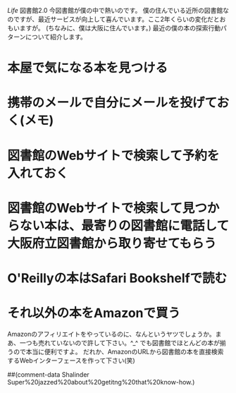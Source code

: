 *Life* 図書館2.0
今図書館が僕の中で熱いのです。
僕の住んでいる近所の図書館なのですが、最近サービスが向上して喜んでいます。ここ2年くらいの変化だとおもいますが。
(ちなみに、僕は大阪に住んでいます。)
最近の僕の本の探索行動パターンについて紹介します。
# 本屋で気になる本を見つける
# 携帯のメールで自分にメールを投げておく(メモ)
# 図書館のWebサイトで検索して予約を入れておく
# 図書館のWebサイトで検索して見つからない本は、最寄りの図書館に電話して大阪府立図書館から取り寄せてもらう
# O'Reillyの本はSafari Bookshelfで読む
# それ以外の本をAmazonで買う

Amazonのアフィリエイトをやっているのに、なんというヤツでしょうか。まあ、一つも売れていないので許して下さい。^_^
でも図書館でほとんどの本が揃うので本当に便利ですよ。
だれか、AmazonのURLから図書館の本を直接検索するWebインターフェースを作って下さい(笑)

##(comment-data Shalinder Super%20jazzed%20about%20getitng%20that%20know-how.)

